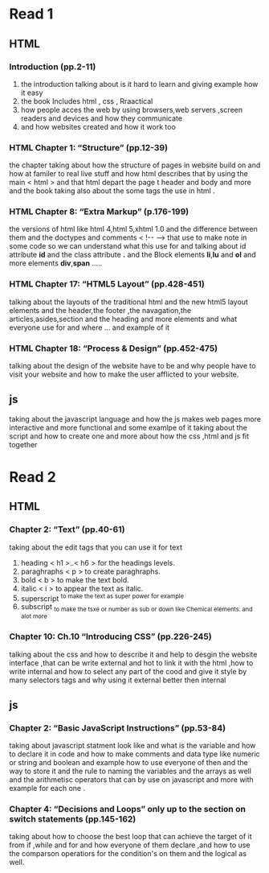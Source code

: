 # Read 1

## HTML
### Introduction (pp.2-11)
 1. the introduction talking about is it hard to learn and giving example how it easy 
 2. the book Includes html , css , Rraactical
 3. how people acces the web by using browsers,web servers ,screen readers and devices and how they communicate 
 4. and how websites created and how it work too 

### HTML Chapter 1: “Structure” (pp.12-39)
the chapter taking about how the structure of pages in website build on and how at familer to real live stuff and how html describes that by using the main < html > and that html depart the page t header and body and more 
and the book taking also about the some tags the use in html .

### HTML Chapter 8: “Extra Markup” (p.176-199)
the versions of html like html 4,html 5,xhtml 1.0 and the difference between them and the doctypes
and comments < !-- --> that use to make note in some code so we can understand what this use for
and talking about id attribute **id** and the class attribute **.** and the Block elements **li**,**lu** and **ol** and more elements **div**,**span** .....

### HTML Chapter 17: “HTML5 Layout” (pp.428-451)
talking about the layouts of the traditional html and the new html5 layout elements and the header,the footer ,the navagation,the articles,asides,section and the heading and more elements and what everyone use for and where ... and example of it

### HTML Chapter 18: “Process & Design” (pp.452-475)
talking about the design of the website have to be 
and why people have to visit your website and how to make the user afflicted to your website.

## js
taking about the javascript language and how the js makes web pages more interactive and more functional
and some examlpe of it
taking about the script and how to create one and more about how the css ,html and js fit together



# Read 2

## HTML 
### Chapter 2: “Text” (pp.40-61)
taking about the edit tags that you can use it for text 
1. heading < h1 >..< h6 > for the headings levels.
2. paraghraphs < p > to create paraghraphs.
3. bold < b > to make the text bold.
4. italic < i > to appear the text as italic.
5. superscript <sup> to make the text as super power for example 
6. subscript <sub> to make the tsxe or number as sub or down like Chemical elements.
and alot more
### Chapter 10: Ch.10 “Introducing CSS” (pp.226-245)
talking about the css and how to describe it and help to desgin the website interface ,that can be write external and hot to link it with the html ,how to write internal and how to select any part of the cood and give it style by many selectors tags
and why using it external better then internal
## js

### Chapter 2: “Basic JavaScript Instructions” (pp.53-84)
taking about javascript statment look like and what is the variable and how to declare it in code and how to make comments and data type like numeric or string and boolean and example how to use everyone of then and the way to store it 
and the rule to naming the variables
and the arrays as well and the arithmetisc operators that can by use on javascript and more with example for each one . 
### Chapter 4: “Decisions and Loops” only up to the section on switch statements (pp.145-162)   
taking about how to choose the best loop that can achieve the target of it from if ,while and for and how everyone of them declare ,and how to use the comparson operatiors for the condition's on them and the logical as well.